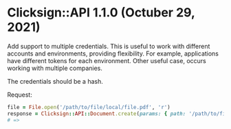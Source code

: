 # Clicksign::API 1.1.0 (Octuber 29, 2021)

Add support to multiple credentials.
This is useful to work with different accounts and environments, providing flexibility.
For example, applications have different tokens for each environment.
Other useful case, occurs working with multiple companies.

The credentials should be a hash.

Request:
```ruby
file = File.open('/path/to/file/local/file.pdf', 'r')
response = Clicksign::API::Document.create(params: { path: '/path/to/file/on/clicksign.pdf', file: file }, token: 'key.production')
# =>
```
